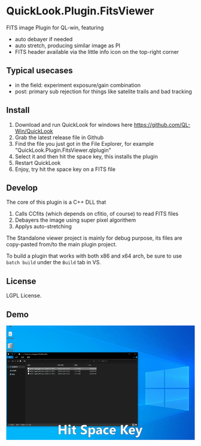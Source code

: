 # QuickLook.Plugin.FitsViewer

FITS image Plugin for QL-win, featuring 
- auto debayer if needed
- auto stretch, producing similar image as PI
- FITS header available via the little info icon on the top-right corner

## Typical usecases
* in the field: experiment exposure/gain combination 
* post: primary sub rejection for things like satelite trails and bad tracking


## Install
1. Download and run QuickLook for windows here https://github.com/QL-Win/QuickLook
2. Grab the latest release file in Github
3. Find the file you just got in the File Explorer, for example "QuickLook.Plugin.FitsViewer.qlplugin"
4. Select it and then hit the space key, this installs the plugin
5. Restart QuickLook
6. Enjoy, try hit the space key on a FITS file

## Develop
The core of this plugin is a C++ DLL that 
1. Calls CCfits (which depends on cfitio, of course) to read FITS files
2. Debayers the image using super pixel algorithem
3. Applys auto-stretching

The Standalone viewer project is mainly for debug purpose, its files are copy-pasted from/to the main plugin project.

To build a plugin that works with both x86 and x64 arch, be sure to use `batch build` under the `Build` tab in VS.

## License

LGPL License.

## Demo
![Demo](demo.gif)
